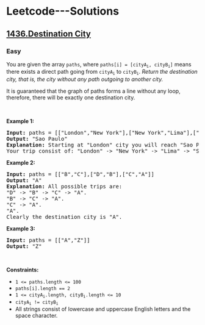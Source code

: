 # Leetcode---Solutions
<h2>
    <a href="https://leetcode.com/problems/destination-city/?envType=daily-question&envId=2023-12-15">
        1436.Destination City
    </a>
</h2>
<h3>
    Easy
</h3>
<p>You are given the array <code>paths</code>, where <code>paths[i] = [cityA<sub>i</sub>, cityB<sub>i</sub>]</code> means there exists a direct path going from <code>cityA<sub>i</sub></code> to <code>cityB<sub>i</sub></code>. <em>Return the destination city, that is, the city without any path outgoing to another city.</em></p>

<p>It is guaranteed that the graph of paths forms a line without any loop, therefore, there will be exactly one destination city.</p>

<p>&nbsp;</p>
<p><strong>Example 1:</strong></p>

<pre><strong>Input:</strong> paths = [["London","New York"],["New York","Lima"],["Lima","Sao Paulo"]]
<strong>Output:</strong> "Sao Paulo" 
<strong>Explanation:</strong> Starting at "London" city you will reach "Sao Paulo" city which is the destination city. 
Your trip consist of: "London" -&gt; "New York" -&gt; "Lima" -&gt; "Sao Paulo".
</pre>

<p><strong>Example 2:</strong></p>

<pre><strong>Input:</strong> paths = [["B","C"],["D","B"],["C","A"]]
<strong>Output:</strong> "A"
<strong>Explanation:</strong> All possible trips are:&nbsp;
"D" -&gt; "B" -&gt; "C" -&gt; "A".&nbsp;
"B" -&gt; "C" -&gt; "A".&nbsp;
"C" -&gt; "A".&nbsp;
"A".&nbsp;
Clearly the destination city is "A".
</pre>
<p><strong>Example 3:</strong></p>

<pre><strong>Input:</strong> paths = [["A","Z"]]
<strong>Output:</strong> "Z"
</pre>

<p>&nbsp;</p>
<p><strong>Constraints:</strong></p>

<ul>
	<li><code>1 &lt;= paths.length &lt;= 100</code></li>
	<li><code>paths[i].length == 2</code></li>
	<li><code>1 &lt;= cityA<sub>i</sub>.length, cityB<sub>i</sub>.length &lt;= 10</code></li>
	<li><code>cityA<sub>i</sub> != cityB<sub>i</sub></code></li>
	<li>All strings consist of lowercase and uppercase English letters and the space character.</li>
</ul>
